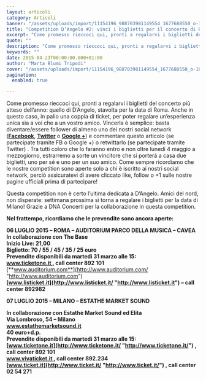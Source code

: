 ```yaml
---
layout: articoli
category: Articoli
banner: "/assets/uploads/import/11154196_988703981149554_1677688550_o-1024x1024.jpg"
title: "Competition D’Angelo #2: vinci i biglietti per il concerto di Roma!"
excerpt: "Come promesso rieccoci qui, pronti a regalarvi i biglietti del concerto più atteso dell’anno: quello di D’Angelo, stavolta per la data di Roma. Anche in questo caso, in palio una coppia di ticket, per poter regalare un’esperienza unica sia a voi che a un vostro amico. Vincerla è semplice: basta diventare/essere follower di almeno uno dei nostri [&hellip"
quote: ""
description: "Come promesso rieccoci qui, pronti a regalarvi i biglietti del concerto più atteso dell’anno: quello di D’Angelo, stavolta per la data di Roma. Anche in questo caso, in palio una coppia di ticket, per poter regalare un’esperienza unica sia a voi che a un vostro amico. Vincerla è semplice: basta diventare/essere follower di almeno uno dei nostri [&hellip"
keywords: ""
date: 2015-04-23T00:00:00.000+01:00
author: "Marta Blumi Tripodi"
cover: "/assets/uploads/import/11154196_988703981149554_1677688550_o-1024x1024.jpg"
pagination:
  enabled: true

---
```


[](https://hotmc.com/wp-content/uploads/2015/04/11154196%5F988703981149554%5F1677688550%5Fo.jpg)

Come promesso rieccoci qui, pronti a regalarvi i biglietti del concerto più atteso dell’anno: quello di D’Angelo, stavolta per la data di Roma. Anche in questo caso, in palio una coppia di ticket, per poter regalare un’esperienza unica sia a voi che a un vostro amico. Vincerla è semplice: basta diventare/essere follower di almeno uno dei nostri social network ([**Facebook**](https://www.facebook.com/hotmcmag "https://www.facebook.com/hotmcmag"), [**Twitter**](https://twitter.com/hotmcmag "https://twitter.com/hotmcmag") o **[Google +](https://plus.google.com/u/0/111205470567886985739/posts "https://plus.google.com/u/0/111205470567886985739/posts")**) e commentare questo articolo (se partecipate tramite FB o Google +) o retwittarlo (se partecipate tramite Twitter) . Tra tutti coloro che lo faranno entro e non oltre lunedì 4 maggio a mezzogiorno, estrarremo a sorte un vincitore che si porterà a casa due biglietti, uno per sé e uno per un suo amico. Come sempre ricordiamo che le nostre competition sono aperte solo a chi è iscritto ai nostri social network, perciò assicuratevi di avere cliccato like, follow o +1 sulle nostre pagine ufficiali prima di partecipare!

Questa competition non è certo l’ultima dedicata a D’Angelo. Amici del nord, non disperate: settimana prossima si torna a regalare i biglietti per la data di Milano! Grazie a DNA Concerti per la collaborazione in questa competition.

**Nel frattempo, ricordiamo che le prevendite sono ancora aperte:**

**06 LUGLIO 2015 – ROMA – AUDITORIUM PARCO DELLA MUSICA – CAVEA**  
**In collaborazione con The Base**  
**Inizio Live: 21,00**  
**Biglietto: 70 / 55 / 45 / 35 / 25 euro**  
**Prevendite disponibili da martedì 31 marzo alle 15:**  
**[www.ticketone.it ](http://www.ticketone.it/ "http://www.ticketone.it/"), call center 892 101**  
[**www.auditorium.com**](http://www.auditorium.com/ "http://www.auditorium.com")  
**[www.listicket.it](http://www.listicket.it/ "http://www.listicket.it") – call center 892982**

**07 LUGLIO 2015 – MILANO – ESTATHE MARKET SOUND**

**In collaborazione con Estathè Market Sound ed Elita**  
**Via Lombroso, 54 – Milano**  
**www.estathemarketsound.it**  
**40 euro+d.p.**  
**Prevendite disponibili da martedì 31 marzo alle 15:**  
**[www.ticketone.it](http://www.ticketone.it/ "http://www.ticketone.it/") , call center 892 101**  
**[www.vivaticket.it ](http://www.vivaticket.it/ "http://www.vivaticket.it/"), call center 892.234**  
**[www.ticket.it](http://www.ticket.it/ "http://www.ticket.it/") , call center 02 54 271**